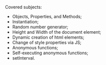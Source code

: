 Covered subjects:

- Objects, Properties, and Methods;
- Instantiation;
- Random number generator;
- Height and Width of the document element;
- Dynamic creation of html elements;
- Change of style properties via JS;
- Anonymous functions;
- Self-executing anonymous functions;
- setInterval.
